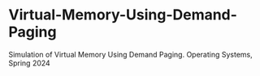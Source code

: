 # Virtual-Memory-Using-Demand-Paging
Simulation of Virtual Memory Using Demand Paging. Operating Systems, Spring 2024
